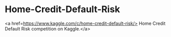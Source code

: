 # Home-Credit-Default-Risk
&lt;a href=https://www.kaggle.com/c/home-credit-default-risk/> Home Credit Default Risk competition on Kaggle.&lt;/a>
